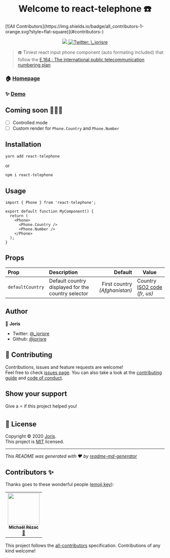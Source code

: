 <h1 align="center">Welcome to react-telephone ☎️</h1>
<!-- ALL-CONTRIBUTORS-BADGE:START - Do not remove or modify this section -->
[![All Contributors](https://img.shields.io/badge/all_contributors-1-orange.svg?style=flat-square)](#contributors-)
<!-- ALL-CONTRIBUTORS-BADGE:END -->
<p align="center">
  <a href="https://bundlephobia.com/result?p=react-telephone">
    <img src="https://img.shields.io/bundlephobia/minzip/react-telephone?style=for-the-badge" />
  </a>
  <a href="https://twitter.com/_jorisre" target="_blank">
    <img alt="Twitter: \_jorisre" src="https://img.shields.io/twitter/follow/_jorisre.svg?style=for-the-badge"" />
  </a>
</p>

> ☎️ Tiniest react input phone component (auto formating included) that follow the [E.164 : The international public telecommunication numbering plan](https://www.itu.int/rec/T-REC-E.164-201011-I/en)

### 🏠 [Homepage](react-telephone.joris.re)

### ✨ [Demo](react-telephone.joris)

## Coming soon 🧑🏻‍💻

- [ ] Controlled mode
- [ ] Custom render for `Phone.Country` and `Phone.Number`

## Installation

```sh
yarn add react-telephone
```

or

```sh
npm i react-telephone
```

## Usage

```tsx
import { Phone } from 'react-telephone';

export default function MyComponent() {
  return (
    <Phone>
      <Phone.Country />
      <Phone.Number />
    </Phone>
  );
}
```

## Props

| Prop             | Description                                        |                       Default | Value                                                                    |
| :--------------- | :------------------------------------------------- | ----------------------------: | ------------------------------------------------------------------------ |
| `defaultCountry` | Default country displayed for the country selector | First country _(Afghanistan)_ | Country [ISO2 code](https://en.wikipedia.org/wiki/ISO_3166-2) _(fr, us)_ |

## Author

👤 **Joris**

- Twitter: [@\_jorisre](https://twitter.com/_jorisre)
- Github: [@jorisre](https://github.com/jorisre)

## 🤝 Contributing

Contributions, issues and feature requests are welcome!<br />Feel free to check [issues page](https://github.com/jorisre/react-telephone/issues). You can also take a look at the [contributing guide](https://github.com/jorisre/react-telephone/blob/master/CONTRIBUTING.md) and [code of conduct](https://github.com/jorisre/react-telephone/blob/master/CODE_OF_CONDUCT.md).

## Show your support

Give a ⭐️ if this project helped you!

## 📝 License

Copyright © 2020 [Joris](https://github.com/jorisre).<br />
This project is [MIT](https://github.com/jorisre/react-telephone/blob/master/LICENSE) licensed.

---

_This README was generated with ❤️ by [readme-md-generator](https://github.com/kefranabg/readme-md-generator)_

## Contributors ✨

Thanks goes to these wonderful people ([emoji key](https://allcontributors.org/docs/en/emoji-key)):

<!-- ALL-CONTRIBUTORS-LIST:START - Do not remove or modify this section -->
<!-- prettier-ignore-start -->
<!-- markdownlint-disable -->
<table>
  <tr>
    <td align="center"><a href="https://github.com/Kcazer"><img src="https://avatars.githubusercontent.com/u/609420?v=4?s=100" width="100px;" alt=""/><br /><sub><b>Michaël Rézac</b></sub></a><br /><a href="#ideas-Kcazer" title="Ideas, Planning, & Feedback">🤔</a></td>
  </tr>
</table>

<!-- markdownlint-restore -->
<!-- prettier-ignore-end -->

<!-- ALL-CONTRIBUTORS-LIST:END -->

This project follows the [all-contributors](https://github.com/all-contributors/all-contributors) specification. Contributions of any kind welcome!